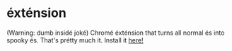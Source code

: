 # éxténsion
(Warning: dumb insidé joké) Chromé éxténsion that turns all normal és into spooky és. That's prétty much it.
Install it [here!](https://chrome.google.com/webstore/detail/%C3%A9nator/jiigipabiamfhjkfpindccippefkepbe)
